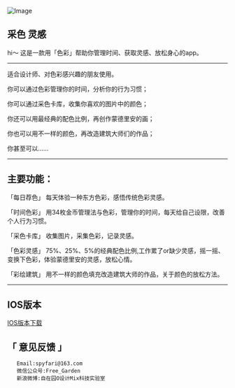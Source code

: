 ![Image](https://shadowcz007.github.io/ColorIdea/未标题-1.jpg)
## 采色 灵感

hi～
这是一款用「色彩」帮助你管理时间、获取灵感、放松身心的app。

*** 

适合设计师、对色彩感兴趣的朋友使用。

你可以通过色彩管理你的时间，分析你的行为习惯；

你可以通过采色卡库，收集你喜欢的图片中的颜色；

你还可以用最经典的配色比例，再创作蒙德里安的画；

你也可以用不一样的颜色，再改造建筑大师们的作品；

你甚至可以……

*** 
## 主要功能：

「每日荐色」
每天体验一种东方色彩，感悟传统色彩灵感。

「时间色彩」
用34枚金币管理法与色彩，管理你的时间，每天给自己设限，改善个人行为习惯。

「采色卡库」
收集图片，采集色彩，记录灵感。

「色彩灵感」
75%、25%、5%的经典配色比例,工作累了or缺少灵感，摇一摇、变换下色彩，体验蒙德里安的灵感，放松心情。

「彩绘建筑」
用不一样的颜色填充改造建筑大师的作品，关于颜色的放松方法。

***
## IOS版本

[IOS版本下载](https://itunes.apple.com/app/id1209933821)


## 「 意见反馈 」 

       Email:spyfari@163.com                  
       微信公众号:Free_Garden                    
       新浪微博:自在园O设计Mix科技实验室

